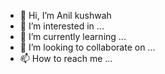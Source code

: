 - 👋 Hi, I’m Anil kushwah
- 👀 I’m interested in ...
- 🌱 I’m currently learning ...
- 💞️ I’m looking to collaborate on ...
- 📫 How to reach me ...

<!---
officialayk/officialayk is a ✨ special ✨ repository because its `README.md` (this file) appears on your GitHub profile.
You can click the Preview link to take a look at your changes.
--->
